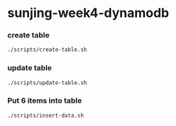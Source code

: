 # sunjing-week4-dynamodb

### create table

```bash
./scripts/create-table.sh
```

### update table

```bash
./scripts/update-table.sh
```
### Put 6 items into table

```bash
./scripts/insert-data.sh
```
